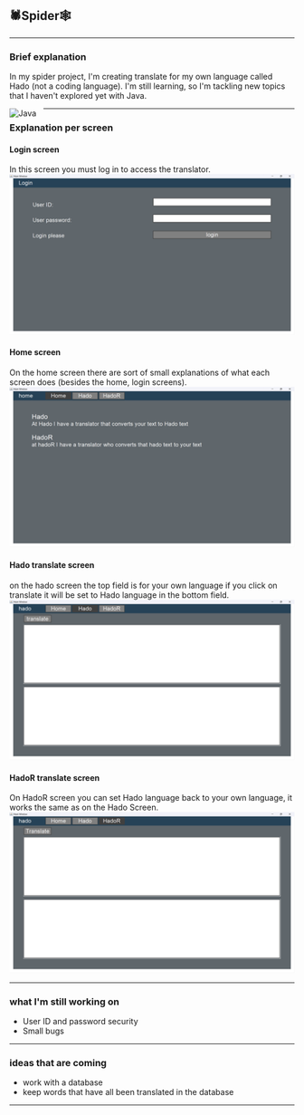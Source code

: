 ## 🕷️Spider🕸️ 

---
### Brief explanation

In my spider project, I'm creating translate for my own language called Hado (not a coding language). 
I'm still learning, so I'm tackling new topics that I haven't explored yet with Java.

<img align="left" alt="Java" width="50px" style="padding-right:10px;" src="https://cdn.jsdelivr.net/gh/devicons/devicon/icons/java/java-original.svg"/>




---
### Explanation per screen

#### Login screen 
In this screen you must log in to access the translator.
![Login_Screen.png](Img/Login_Screen.png)

#### Home screen
On the home screen there are sort of small 
explanations of what each screen does (besides the home, login screens).
![Home_Screen.png](Img/Home_Screen.png)

#### Hado translate screen
on the hado screen the top field is for your own language if you click on translate 
it will be set to Hado language in the bottom field.
![Hado_Screen.png](Img/Hado_Screen.png)

#### HadoR translate screen
On HadoR screen you can set Hado language back to your own language,
it works the same as on the Hado Screen.
![HadoR_Screen.png](Img/HadoR_Screen.png)

---
### what I'm still working on
- User ID and password security 
- Small bugs
---
### ideas that are coming
- work with a database
- keep words that have all been translated in the database
---


    







